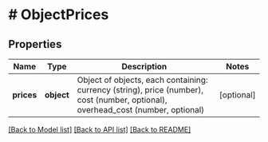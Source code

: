 # # ObjectPrices

## Properties

Name | Type | Description | Notes
------------ | ------------- | ------------- | -------------
**prices** | **object** | Object of objects, each containing: currency (string), price (number), cost (number, optional), overhead_cost (number, optional) | [optional]

[[Back to Model list]](../../README.md#models) [[Back to API list]](../../README.md#endpoints) [[Back to README]](../../README.md)
